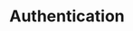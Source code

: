 ---
title: Authentication
position_number: 2
parameters:
  - name:
    content:
content_markdown: |-
  You need to be authenticated for all API requests. To be authenticated means the client must have a valid Firebase credential access token that will be checked by middleware in the server before allowing the request to hit.

  Nothing will work unless you include the `Authorization: Bearer <token>` in the header.
  {: .error}
left_code_blocks:
  - code_block:
    title:
    language:
right_code_blocks:
  - code_block: |-
       import axios from 'Axios'

       const fetchData = async () => {
        const response = await axios.get('localhost:8000/api/v0/protected-endpoint', 
          headers: {
            Authorization: `Bearer ${your-token-here}`
          }
        );
        return response.data
       }
    title: Javascript
    language: javascript
---